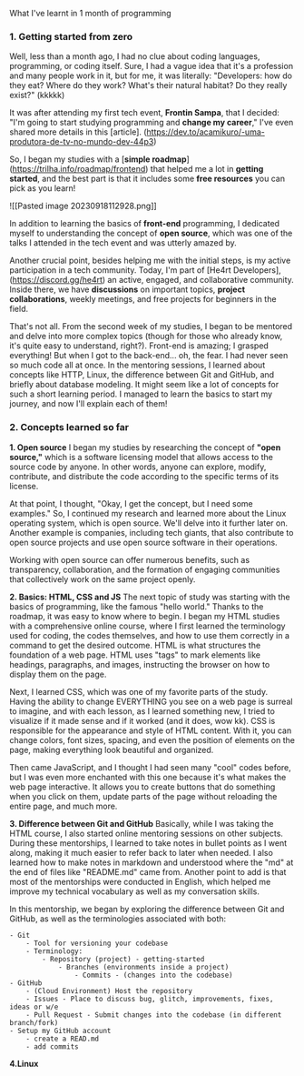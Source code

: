 What I've learnt in 1 month of programming

### 1. Getting started from zero

Well, less than a month ago, I had no clue about coding languages, programming, or coding itself. Sure, I had a vague idea that it's a profession and many people work in it, but for me, it was literally: "Developers: how do they eat? Where do they work? What's their natural habitat? Do they really exist?" (kkkkk)

It was after attending my first tech event, **Frontin Sampa**, that I decided: "I'm going to start studying programming and **change my career**," I've even shared more details in this [article]. (https://dev.to/acamikuro/-uma-produtora-de-tv-no-mundo-dev-44p3) 

So, I began my studies with a [**simple roadmap**] (https://trilha.info/roadmap/frontend) that helped me a lot in **getting started**, and the best part is that it includes some **free resources** you can pick as you learn! 

![[Pasted image 20230918112928.png]]  

In addition to learning the basics of **front-end** programming, I dedicated myself to understanding the concept of **open source**, which was one of the talks I attended in the tech event and was utterly amazed by.

Another crucial point, besides helping me with the initial steps, is my active participation in a tech community. Today, I'm part of [He4rt Developers], (https://discord.gg/he4rt) an active, engaged, and collaborative community. Inside there, we have **discussions** on important topics, **project collaborations**, weekly meetings, and free projects for beginners in the field.

That's not all. From the second week of my studies, I began to be mentored and delve into more complex topics (though for those who already know, it's quite easy to understand, right?). Front-end is amazing; I grasped everything! But when I got to the back-end... oh, the fear. I had never seen so much code all at once. In the mentoring sessions, I learned about concepts like HTTP, Linux, the difference between Git and GitHub, and briefly about database modeling. It might seem like a lot of concepts for such a short learning period. I managed to learn the basics to start my journey, and now I'll explain each of them!

### 2. Concepts learned so far

**1. Open source** 
I began my studies by researching the concept of **"open source,"** which is a software licensing model that allows access to the source code by anyone. In other words, anyone can explore, modify, contribute, and distribute the code according to the specific terms of its license.

At that point, I thought, "Okay, I get the concept, but I need some examples." So, I continued my research and learned more about the Linux operating system, which is open source. We'll delve into it further later on. Another example is companies, including tech giants, that also contribute to open source projects and use open source software in their operations.

Working with open source can offer numerous benefits, such as transparency, collaboration, and the formation of engaging communities that collectively work on the same project openly.

**2. Basics: HTML, CSS and JS**
The next topic of study was starting with the basics of programming, like the famous "hello world." Thanks to the roadmap, it was easy to know where to begin. I began my HTML studies with a comprehensive online course, where I first learned the terminology used for coding, the codes themselves, and how to use them correctly in a command to get the desired outcome. HTML is what structures the foundation of a web page. HTML uses "tags" to mark elements like headings, paragraphs, and images, instructing the browser on how to display them on the page.

Next, I learned CSS, which was one of my favorite parts of the study. Having the ability to change EVERYTHING you see on a web page is surreal to imagine, and with each lesson, as I learned something new, I tried to visualize if it made sense and if it worked (and it does, wow kk). CSS is responsible for the appearance and style of HTML content. With it, you can change colors, font sizes, spacing, and even the position of elements on the page, making everything look beautiful and organized.

Then came JavaScript, and I thought I had seen many "cool" codes before, but I was even more enchanted with this one because it's what makes the web page interactive. It allows you to create buttons that do something when you click on them, update parts of the page without reloading the entire page, and much more.

**3. Difference between Git and GitHub**
Basically, while I was taking the HTML course, I also started online mentoring sessions on other subjects. During these mentorships, I learned to take notes in bullet points as I went along, making it much easier to refer back to later when needed. I also learned how to make notes in markdown and understood where the "md" at the end of files like "README.md" came from. Another point to add is that most of the mentorships were conducted in English, which helped me improve my technical vocabulary as well as my conversation skills.

In this mentorship, we began by exploring the difference between Git and GitHub, as well as the terminologies associated with both:
```
- Git
	- Tool for versioning your codebase
	- Terminology:
		- Repository (project) - getting-started
			- Branches (environments inside a project)
				- Commits - (changes into the codebase)
- GitHub
	- (Cloud Environment) Host the repository
	- Issues - Place to discuss bug, glitch, improvements, fixes, ideas or w/e
	- Pull Request - Submit changes into the codebase (in different branch/fork)
- Setup my GitHub account
	- create a READ.md 
	- add commits 
```

**4.Linux**
